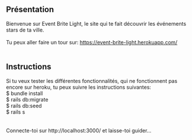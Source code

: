## Présentation
Bienvenue sur Event Brite Light, le site qui te fait découvrir les événements stars de ta ville.<br>
<br>
Tu peux aller faire un tour sur: https://event-brite-light.herokuapp.com/<br>
<br>
## Instructions
Si tu veux tester les différentes fonctionnalités, qui ne fonctionnent pas encore sur heroku, tu peux suivre les instructions suivantes:<br>
$ bundle install<br>
$ rails db:migrate<br>
$ rails db:seed<br>
$ rails s<br>
<br><br>Connecte-toi sur http://localhost:3000/ et laisse-toi guider...
